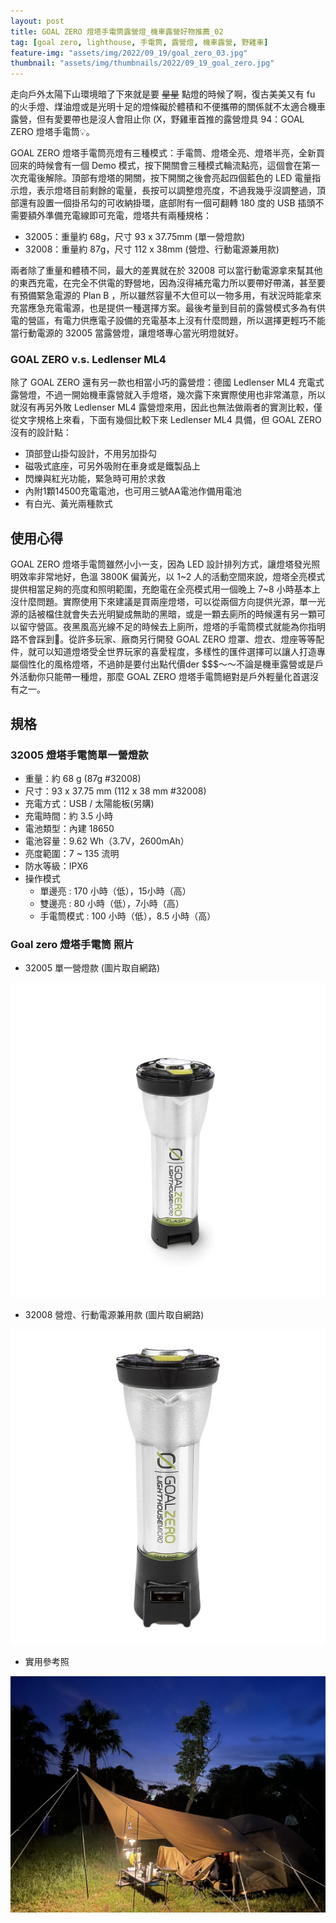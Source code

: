 ```yaml
---
layout: post
title: GOAL ZERO 燈塔手電筒露營燈_機車露營好物推薦_02
tag: [goal zero, lighthouse, 手電筒, 露營燈, 機車露營, 野雞車]
feature-img: "assets/img/2022/09_19/goal_zero_03.jpg"
thumbnail: "assets/img/thumbnails/2022/09_19_goal_zero.jpg"
---
```


走向戶外太陽下山環境暗了下來就是要 ~~星星~~ 點燈的時候了啊，復古美美又有 fu 的火手燈、煤油燈或是光明十足的燈條礙於體積和不便攜帶的關係就不太適合機車露營，但有愛要帶也是沒人會阻止你 (X，野雞車首推的露營燈具 94：GOAL ZERO 燈塔手電筒💡。

GOAL ZERO 燈塔手電筒亮燈有三種模式：手電筒、燈塔全亮、燈塔半亮，全新買回來的時候會有一個 Demo 模式，按下開關會三種模式輪流點亮，這個會在第一次充電後解除。頂部有燈塔的開關，按下開關之後會亮起四個藍色的 LED 電量指示燈，表示燈塔目前剩餘的電量，長按可以調整燈亮度，不過我幾乎沒調整過，頂部還有設置一個掛吊勾的可收納掛環，底部附有一個可翻轉 180 度的 USB 插頭不需要額外準備充電線即可充電，燈塔共有兩種規格：

- 32005：重量約 68g，尺寸 93 x 37.75mm (單一營燈款)
- 32008：重量約 87g，尺寸 112 x 38mm (營燈、行動電源兼用款)

兩者除了重量和體積不同，最大的差異就在於 32008 可以當行動電源拿來幫其他的東西充電，在完全不供電的野營地，因為沒得補充電力所以要帶好帶滿，甚至要有預備緊急電源的 Plan B ，所以雖然容量不大但可以一物多用，有狀況時能拿來充當應急充電電源，也是提供一種選擇方案。最後考量到目前的露營模式多為有供電的營區，有電力供應電子設備的充電基本上沒有什麼問題，所以選擇更輕巧不能當行動電源的 32005 當露營燈，讓燈塔專心當光明燈就好。

### GOAL ZERO v.s. Ledlenser ML4

除了 GOAL ZERO 還有另一款也相當小巧的露營燈：德國 Ledlenser ML4 充電式露營燈，不過一開始機車露營就入手燈塔，幾次露下來實際使用也非常滿意，所以就沒有再另外敗 Ledlenser ML4 露營燈來用，因此也無法做兩者的實測比較，僅從文字規格上來看，下面有幾個比較下來 Ledlenser ML4 具備，但 GOAL ZERO 沒有的設計點：

- 頂部登山掛勾設計，不用另加掛勾
- 磁吸式底座，可另外吸附在車身或是鐵製品上
- 閃爍與紅光功能，緊急時可用於求救
- 內附1顆14500充電電池，也可用三號AA電池作備用電池
- 有白光、黃光兩種款式

## 使用心得

GOAL ZERO 燈塔手電筒雖然小小一支，因為 LED 設計排列方式，讓燈塔發光照明效率非常地好，色溫 3800K 偏黃光，以 1~2 人的活動空間來說，燈塔全亮模式提供相當足夠的亮度和照明範圍，充飽電在全亮模式用一個晚上 7~8 小時基本上沒什麼問題。實際使用下來建議是買兩座燈塔，可以從兩個方向提供光源，單一光源的話被檔住就會失去光明變成無助的黑暗，或是一顆去廁所的時候還有另一顆可以留守營區。夜黑風高光線不足的時候去上廁所，燈塔的手電筒模式就能為你指明路不會踩到💩。從許多玩家、廠商另行開發 GOAL ZERO 燈罩、燈衣、燈座等等配件，就可以知道燈塔受全世界玩家的喜愛程度，多樣性的匯件選擇可以讓人打造專屬個性化的風格燈塔，不過帥是要付出點代價der $$$～～不論是機車露營或是戶外活動你只能帶一種燈，那麼 GOAL ZERO 燈塔手電筒絕對是戶外輕量化首選沒有之一。

## 規格

### 32005 燈塔手電筒單一營燈款

- 重量：約 68 g (87g #32008)
- 尺寸：93 x 37.75 mm (112 x 38 mm #32008)
- 充電方式：USB / 太陽能板(另購)
- 充電時間：約 3.5 小時
- 電池類型：內建 18650
- 電池容量：9.62 Wh（3.7V，2600mAh）
- 亮度範圍：7 ~ 135 流明
- 防水等級：IPX6
- 操作模式
  - 單邊亮 : 170 小時（低），15小時（高）
  - 雙邊亮 : 80 小時（低），7小時（高）
  - 手電筒模式 : 100 小時（低），8.5 小時（高）


### Goal zero 燈塔手電筒 照片

- 32005 單一營燈款 (圖片取自網路)

![goal_zero_01](/assets/img/2022/09_19/goal_zero_01.jpg)

- 32008 營燈、行動電源兼用款 (圖片取自網路)

![goal_zero_02](/assets/img/2022/09_19/goal_zero_02.jpg)


- 實用參考照

![goal_zero_04](/assets/img/2022/09_19/goal_zero_04.jpg)


